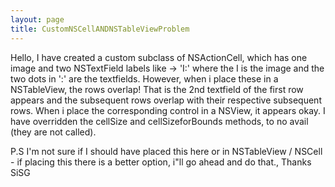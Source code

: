 ```yaml
---
layout: page
title: CustomNSCellANDNSTableViewProblem
---
```



Hello, I have created a custom subclass of NSActionCell, which has one image and two NSTextField labels like -> 'I:' where the I is the image and the two dots in ':' are the textfields. However, when i place these in a NSTableView, the rows overlap! That is the 2nd textfield of the first row appears and the subsequent rows overlap with their respective subsequent rows.
When i place the corresponding control in a NSView, it appears okay.
I have overridden the cellSize and cellSizeforBounds methods, to no avail (they are not called).

P.S I'm not sure if I should have placed this here or in NSTableView / NSCell - if placing this there is a better option, i"ll go ahead and do that.,
Thanks
SiSG

